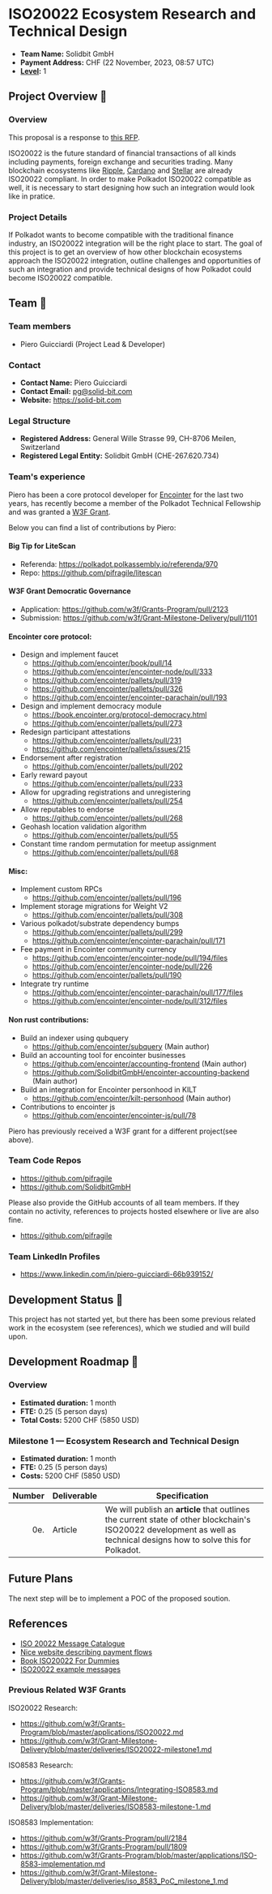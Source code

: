 # ISO20022 Ecosystem Research and Technical Design

- **Team Name:** Solidbit GmbH
- **Payment Address:** CHF (22 November, 2023, 08:57 UTC)
- **[Level](https://github.com/w3f/Grants-Program/tree/master#level_slider-levels):** 1


## Project Overview :page_facing_up:

### Overview

This proposal is a response to [this RFP](https://github.com/w3f/Grants-Program/blob/master/docs/RFPs/ISO_20022.md).


ISO20022 is the future standard of financial transactions of all kinds including payments, foreign exchange and securities trading. Many blockchain ecosystems like [Ripple](https://ripple.com/), [Cardano](https://cardano.org/) and [Stellar](https://stellar.org/) are already ISO20022 compliant. In order to make Polkadot ISO20022 compatible as well, it is necessary to start designing how such an integration would look like in pratice.

### Project Details

If Polkadot wants to become compatible with the traditional finance industry, an ISO20022 integration will be the right place to start.
The goal of this project is to get an overview of how other blockchain ecosystems approach the ISO20022 integration, outline challenges and opportunities of such an integration and provide technical designs of how Polkadot could become ISO20022 compatible.

## Team :busts_in_silhouette:

### Team members

- Piero Guicciardi (Project Lead & Developer)

### Contact

- **Contact Name:** Piero Guicciardi
- **Contact Email:** pg@solid-bit.com
- **Website:** https://solid-bit.com

### Legal Structure

- **Registered Address:** General Wille Strasse 99, CH-8706 Meilen, Switzerland
- **Registered Legal Entity:** Solidbit GmbH (CHE-267.620.734)

### Team's experience

Piero has been a core protocol developer for [Encointer](https://github.com/encointer) for the last two years, has recently become a member of the Polkadot Technical Fellowship and was granted a [W3F Grant](https://github.com/w3f/Grants-Program/pull/2123).

Below you can find a list of contributions by Piero:

#### Big Tip for LiteScan
- Referenda: https://polkadot.polkassembly.io/referenda/970
- Repo: https://github.com/pifragile/litescan


#### W3F Grant Democratic Governance
- Application: https://github.com/w3f/Grants-Program/pull/2123
- Submission: https://github.com/w3f/Grant-Milestone-Delivery/pull/1101 

#### Encointer core protocol:
- Design and implement faucet
    -  https://github.com/encointer/book/pull/14
    - https://github.com/encointer/encointer-node/pull/333
    - https://github.com/encointer/pallets/pull/319
    - https://github.com/encointer/pallets/pull/326
    - https://github.com/encointer/encointer-parachain/pull/193
- Design and implement democracy module
    - https://book.encointer.org/protocol-democracy.html
    - https://github.com/encointer/pallets/pull/273
- Redesign participant attestations
    - https://github.com/encointer/pallets/pull/231
    - https://github.com/encointer/pallets/issues/215
- Endorsement after registration 
    - https://github.com/encointer/pallets/pull/202
- Early reward payout 
    - https://github.com/encointer/pallets/pull/233
- Allow for upgrading registrations and unregistering 
    -   https://github.com/encointer/pallets/pull/254
- Allow reputables to endorse
    - https://github.com/encointer/pallets/pull/268
- Geohash location validation algorithm
    - https://github.com/encointer/pallets/pull/55
- Constant time random permutation for meetup assignment
    -  https://github.com/encointer/pallets/pull/68

#### Misc:
- Implement custom RPCs
    - https://github.com/encointer/pallets/pull/196
- Implement storage migrations for Weight V2
    - https://github.com/encointer/pallets/pull/308
- Various polkadot/substrate dependency bumps
    - https://github.com/encointer/pallets/pull/299
    - https://github.com/encointer/encointer-parachain/pull/171
- Fee payment in Encointer community currency
    - https://github.com/encointer/encointer-node/pull/194/files
    - https://github.com/encointer/encointer-node/pull/226
    - https://github.com/encointer/pallets/pull/190
- Integrate try runtime 
    - https://github.com/encointer/encointer-parachain/pull/177/files
    - https://github.com/encointer/encointer-node/pull/312/files

	
#### Non rust contributions:
- Build an indexer using qubquery
    - https://github.com/encointer/subquery (Main author)
- Build an accounting tool for encointer businesses
    - https://github.com/encointer/accounting-frontend (Main author)
    - https://github.com/SolidbitGmbH/encointer-accounting-backend (Main author)
- Build an integration for Encointer personhood in KILT
    - https://github.com/encointer/kilt-personhood (Main author)
- Contributions to encointer js
    - https://github.com/encointer/encointer-js/pull/78


Piero has previously received a W3F grant for a different project(see above).


### Team Code Repos

- https://github.com/pifragile
- https://github.com/SolidbitGmbH

Please also provide the GitHub accounts of all team members. If they contain no activity, references to projects hosted elsewhere or live are also fine.

- https://github.com/pifragile


### Team LinkedIn Profiles

- https://www.linkedin.com/in/piero-guicciardi-66b939152/


## Development Status :open_book:
This project has not started yet, but there has been some previous related work in the ecosystem (see references), which we studied and will build upon.


## Development Roadmap :nut_and_bolt:

### Overview

- **Estimated duration:** 1 month
- **FTE:**  0.25 (5 person days)
- **Total Costs:** 5200 CHF (5850 USD)



### Milestone 1 — Ecosystem Research and Technical Design

- **Estimated duration:** 1 month
- **FTE:**  0.25 (5 person days)
- **Costs:** 5200 CHF (5850 USD)


| Number | Deliverable | Specification |
| -----: | ----------- | ------------- |
| 0e. | Article | We will publish an **article** that outlines the current state of other blockchain's ISO20022 development as well as technical designs how to solve this for Polkadot.|

## Future Plans

The next step will be to implement a POC of the proposed soution.

## References
- [ISO 20022 Message Catalogue](https://www.iso20022.org/iso-20022-message-definitions?business-domain=1)
- [Nice website describing payment flows](https://www.iso20022payments.com/)
- [Book ISO20022 For Dummies](https://www.swift.com/campaign/iso-20022/iso-20022-dummies)
- [ISO20022 example messages](https://developer.gs.com/docs/services/transaction-banking/pain001sample/)

### Previous Related W3F Grants

ISO20022 Research:
- https://github.com/w3f/Grants-Program/blob/master/applications/ISO20022.md
- https://github.com/w3f/Grant-Milestone-Delivery/blob/master/deliveries/ISO20022-milestone1.md


ISO8583 Research:
- https://github.com/w3f/Grants-Program/blob/master/applications/Integrating-ISO8583.md
- https://github.com/w3f/Grant-Milestone-Delivery/blob/master/deliveries/ISO8583-milestone-1.md


ISO8583 Implementation:
- https://github.com/w3f/Grants-Program/pull/2184
- https://github.com/w3f/Grants-Program/pull/1809
- https://github.com/w3f/Grants-Program/blob/master/applications/ISO-8583-implementation.md
- https://github.com/w3f/Grant-Milestone-Delivery/blob/master/deliveries/iso_8583_PoC_milestone_1.md
